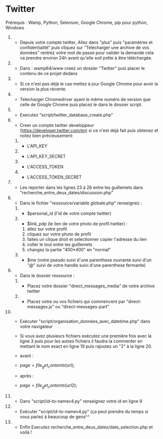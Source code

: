 # Twitter
Prérequis : Wamp, Python, Selenium, Google Chrome, pip pour python, Windows

1. - Depuis votre compte twitter, Allez dans "plus" puis "paramètres et confidentialité" puis cliquez sur  "Télécharger une archive de vos données" rentrez 
votre mot de passe pour valider la demande cela va prendre environ 24h avant qu'elle soit prête à être téléchargée.
2. - Dans : wamp64/www creez un dossier "Twitter" puis placer le contenu de ce projet dedans
3. - Si ce n'est pas déjà le cas mettez à jour Google Chrome pour avoir la version la plus récente.
4. - Telecharger Chromedriver ayant le même numéro de version que celle de Google Chrome puis placez le dans le dossier script.
5. - Executez "script/twitter_database_create.php"

6. - Creer un compte twitter developpeur (https://developer.twitter.com/en)  si ce n'est déjà fait puis obtenez et notez bien précieusement: 
	1. - L'API_KEY 
	2. - L'API_KEY_SECRET
	3. - L'ACCESS_TOKEN
	4. - L'ACCESS_TOKEN_SECRET
  
7. - Les reporter dans les lignes 23 à 26 entre les guillemets dans  "recherche_entre_deux_dates/discussion.php"

8. - Dans le fichier "ressource/variable globale.php" renseignez :
	1. - $personal_id (l'id de votre compte twitter)
	2. - $link_pdp (le lien de votre photo de profil twitter) : 
		1. allez sur votre profil 
		2. cliquez sur votre photo de profil
		3. faites un clique droit et selectionner copier l'adresse du lien
		4. coller le tout entre les guillemets 
		5. changez la partie "400*400" en  "normal"
	3. - $me (votre pseudo suivi d'une parenthese ouvrante suivi  d'un "@" suivi de votre handle suivi d'une parenthese fermante)
9. - Dans le dossier ressource :
	1. - Placez votre dossier "direct_messages_media" de votre archive twitter
	2. - Placez votre ou vos fichiers qui commencent par "direct-messages.js" ou "direct-messages-part"
    
10. - Exécuter "script/organisation_données_avec_datetime.php" dans votre navigateur 

	- Si vous avez plusieurs fichiers exécutez une première fois avec la ligne 3 puis pour les autres fichiers  il faudra la commenter en mettant le nom exact en 	ligne 19 puis rajoutez un "2" à la ligne 20.
	- avant : 
	- $page = file_get_contents($url);
	- après : 
	- $page = file_get_contents($url2);
11. - Dans "script/id-to-namev4.py" renseignez votre id en ligne 9 
12. - Exécuter "script/id-to-namev4.py" (ça peut prendre du temps si vous parlez à beaucoup de gens^^

13. - Enfin  Executez recherche_entre_deux_dates/date_selection.php et voilà !
